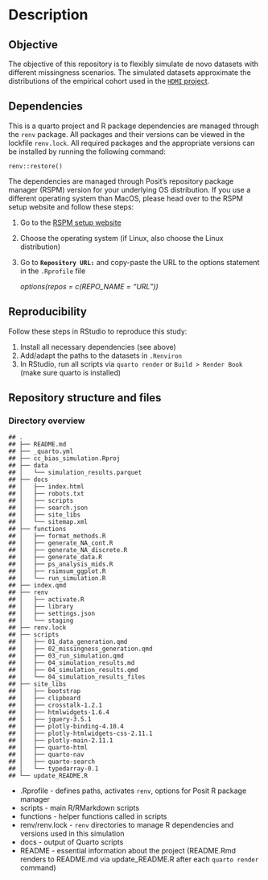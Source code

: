 # Description

## Objective

The objective of this repository is to flexibly simulate de novo
datasets with different missingness scenarios. The simulated datasets
approximate the distributions of the empirical cohort used in the
[`HDMI` project](https://gitlab-scm.partners.org/drugepi/hd-mi).

## Dependencies

This is a quarto project and R package dependencies are managed through
the `renv` package. All packages and their versions can be viewed in the
lockfile `renv.lock`. All required packages and the appropriate versions
can be installed by running the following command:

    renv::restore()

The dependencies are managed through Posit’s repository package manager
(RSPM) version for your underlying OS distribution. If you use a
different operating system than MacOS, please head over to the RSPM
setup website and follow these steps:

1.  Go to the [RSPM setup
    website](https://packagemanager.posit.co/client/#/repos/cran/setup?distribution=redhat-9)

2.  Choose the operating system (if Linux, also choose the Linux
    distribution)

3.  Go to **`Repository URL:`** and copy-paste the URL to the options
    statement in the `.Rprofile` file

    *options(repos = c(REPO\_NAME = “URL”))*

## Reproducibility

Follow these steps in RStudio to reproduce this study:

1.  Install all necessary dependencies (see above)
2.  Add/adapt the paths to the datasets in `.Renviron`
3.  In RStudio, run all scripts via `quarto render` or
    `Build > Render Book` (make sure quarto is installed)

## Repository structure and files

### Directory overview

    ## .
    ## ├── README.md
    ## ├── _quarto.yml
    ## ├── cc_bias_simulation.Rproj
    ## ├── data
    ## │   └── simulation_results.parquet
    ## ├── docs
    ## │   ├── index.html
    ## │   ├── robots.txt
    ## │   ├── scripts
    ## │   ├── search.json
    ## │   ├── site_libs
    ## │   └── sitemap.xml
    ## ├── functions
    ## │   ├── format_methods.R
    ## │   ├── generate_NA_cont.R
    ## │   ├── generate_NA_discrete.R
    ## │   ├── generate_data.R
    ## │   ├── ps_analysis_mids.R
    ## │   ├── rsimsum_ggplot.R
    ## │   └── run_simulation.R
    ## ├── index.qmd
    ## ├── renv
    ## │   ├── activate.R
    ## │   ├── library
    ## │   ├── settings.json
    ## │   └── staging
    ## ├── renv.lock
    ## ├── scripts
    ## │   ├── 01_data_generation.qmd
    ## │   ├── 02_missingness_generation.qmd
    ## │   ├── 03_run_simulation.qmd
    ## │   ├── 04_simulation_results.md
    ## │   ├── 04_simulation_results.qmd
    ## │   └── 04_simulation_results_files
    ## ├── site_libs
    ## │   ├── bootstrap
    ## │   ├── clipboard
    ## │   ├── crosstalk-1.2.1
    ## │   ├── htmlwidgets-1.6.4
    ## │   ├── jquery-3.5.1
    ## │   ├── plotly-binding-4.10.4
    ## │   ├── plotly-htmlwidgets-css-2.11.1
    ## │   ├── plotly-main-2.11.1
    ## │   ├── quarto-html
    ## │   ├── quarto-nav
    ## │   ├── quarto-search
    ## │   └── typedarray-0.1
    ## └── update_README.R

-   .Rprofile - defines paths, activates `renv`, options for Posit R
    package manager
-   scripts - main R/RMarkdown scripts
-   functions - helper functions called in scripts
-   renv/renv.lock - `renv` directories to manage R dependencies and
    versions used in this simulation
-   docs - output of Quarto scripts
-   README - essential information about the project (README.Rmd renders
    to README.md via update\_README.R after each `quarto render`
    command)
